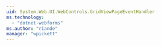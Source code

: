 ```yaml
---
uid: System.Web.UI.WebControls.GridViewPageEventHandler
ms.technology: 
  - "dotnet-webforms"
ms.author: "riande"
manager: "wpickett"
---
```

